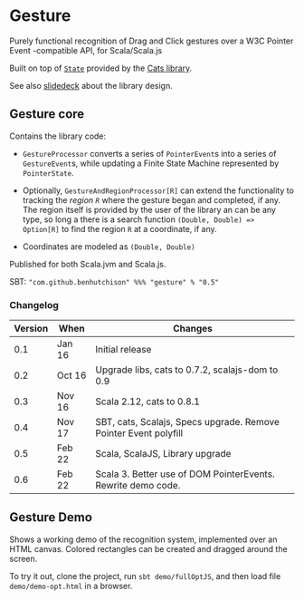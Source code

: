 # Gesture

Purely functional recognition of Drag and Click gestures over a W3C Pointer Event -compatible API, for Scala/Scala.js

Built on top of [`State`](https://typelevel.org/cats/datatypes/state.html) provided by the [Cats library](https://github.com/typelevel/cats).

See also [slidedeck](https://github.com/benhutchison/stateful-fp-gesture-talk) about the library design.

## Gesture core

Contains the library code:

* `GestureProcessor` converts a series of `PointerEvent`s into a series of `GestureEvent`s, while updating a Finite State Machine 
represented by `PointerState`.
 
* Optionally, `GestureAndRegionProcessor[R]` can extend the functionality to tracking the *region `R`* where the gesture
began and completed, if any. The region itself is provided by the user of the library an can be any type, so long a there is
a search function `(Double, Double) => Option[R]` to find the region `R` at a coordinate, if any.

* Coordinates are modeled as `(Double, Double)`


Published for both Scala.jvm and Scala.js.

SBT: `"com.github.benhutchison" %%% "gesture" % "0.5"`

### Changelog

| Version | When   | Changes                                                          |
|---------|--------|------------------------------------------------------------------|
| 0.1     | Jan 16 | Initial release                                                  |
| 0.2     | Oct 16 | Upgrade libs, cats to 0.7.2, scalajs-dom to 0.9                  |
| 0.3     | Nov 16 | Scala 2.12, cats to 0.8.1                                        |
| 0.4     | Nov 17 | SBT, cats, Scalajs, Specs upgrade. Remove Pointer Event polyfill |
| 0.5     | Feb 22 | Scala, ScalaJS, Library upgrade                                  |
| 0.6     | Feb 22 | Scala 3. Better use of DOM PointerEvents. Rewrite demo code.     |

## Gesture Demo
 
Shows a working demo of the recognition system, implemented over an HTML canvas. Colored rectangles can be created and dragged around the screen.

To try it out, clone the project, run `sbt demo/fullOptJS`, and then load file `demo/demo-opt.html` in a browser.
